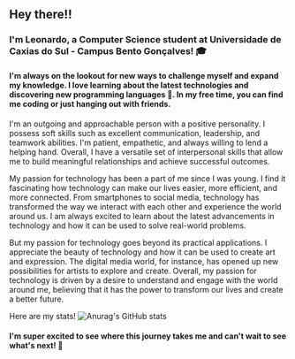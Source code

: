 ## Hey there!!
### I'm Leonardo, a Computer Science student at Universidade de Caxias do Sul - Campus Bento Gonçalves! 🎓
#### I'm always on the lookout for new ways to challenge myself and expand my knowledge. I love learning about the latest technologies and discovering new programming languages 🌟. In my free time, you can find me coding or just hanging out with friends. 

I'm an outgoing and approachable person with a positive personality. I possess soft skills such as excellent communication, leadership, and teamwork abilities. I'm patient, empathetic, and always willing to lend a helping hand. Overall, I have a versatile set of interpersonal skills that allow me to build meaningful relationships and achieve successful outcomes.

My passion for technology has been a part of me since I was young. I find it fascinating how technology can make our lives easier, more efficient, and more connected. From smartphones to social media, technology has transformed the way we interact with each other and experience the world around us. I am always excited to learn about the latest advancements in technology and how it can be used to solve real-world problems.

But my passion for technology goes beyond its practical applications. I appreciate the beauty of technology and how it can be used to create art and expression. The digital media world, for instance, has opened up new possibilities for artists to explore and create. Overall, my passion for technology is driven by a desire to understand and engage with the world around me, believing that it has the power to transform our lives and create a better future.

Here are my stats!
![Anurag's GitHub stats](https://github-readme-stats.vercel.app/api?username=leonardomonteblanc&show_icons=true&theme=dracula)

#### I'm super excited to see where this journey takes me and can't wait to see what's next! 🚀
